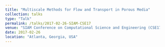 ```yaml
---
title: "Multiscale Methods for Flow and Transport in Porous Media"
collection: talks
type: "Talk"
permalink: /talks/2017-02-26-SIAM-CSE17
venue: "SIAM Conference on Computational Science and Engineering (CSE17)"
date: 2017-02-26
location: "Atlanta, Georgia, USA"
---
```

